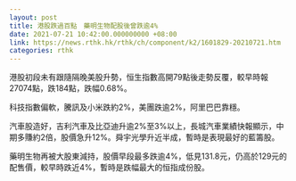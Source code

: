 ```yaml
---
layout: post
title: 港股跌過百點　藥明生物配股後曾跌逾4%
date: 2021-07-21 10:42:00.000000000 +08:00
link: https://news.rthk.hk/rthk/ch/component/k2/1601829-20210721.htm
categories: rthk
---
```


港股初段未有跟隨隔晚美股升勢，恒生指數高開79點後走勢反覆，較早時報27074點，跌184點，跌幅0.68%。

科技指數偏軟，騰訊及小米跌約2%，美團跌逾2%，阿里巴巴靠穩。

汽車股造好，吉利汽車及比亞迪升逾2%至3%以上，長城汽車業績快報顯示，中期多賺約2倍，股價急升12%。舜宇光學升近半成，暫時是表現最好的藍籌股。

藥明生物再被大股東減持，股價早段最多跌逾4%，低見131.8元，仍高於129元的配售價，較早時跌近4%，暫時是跌幅最大的恒指成份股。
